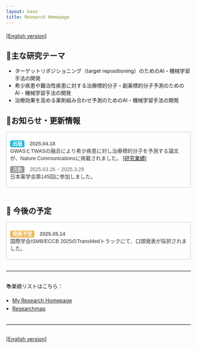 ```yaml
---
layout: base
title: Research Homepage
---
```


<div style="margin-top: 20px;">
  <a href="./en/index.html" target="_blank" rel="noopener noreferrer">
    [English version]
  </a>
</div>

## 💎**主な研究テーマ**
- ターゲットリポジショニング（target repositioning）のためのAI・機械学習手法の開発
- 希少疾患や難治性疾患に対する治療標的分子・創薬標的分子予測のためのAI・機械学習手法の開発
- 治療効果を高める薬剤組み合わせ予測のためのAI・機械学習手法の開発


## 💠**お知らせ・更新情報**

<div style="max-height: 240px; overflow-y: auto; border: 1px solid #ccc; padding: 10px; background-color: #fefefe;">

<dl style="margin: 0; font-family: 'Noto Sans JP', sans-serif;">
  
  <dt style="font-weight: bold; margin-top: 10px;">
    <span style="background-color: #1EBADE; color: white; padding: 2px 6px; border-radius: 4px; font-size: 0.85rem;">出版</span>
    <time style="margin-left: 10px; color: #666;">2025.04.18</time>
  </dt>
  <dd style="margin: 0 0 10px 0;"><a href="#" style="text-decoration: none; color: #333;">
    GWASとTWASの融合により希少疾患に対し治療標的分子を予測する論文が、Nature Communicationsに掲載されました。 
    <a href="https://doi.org/10.1038/s41467-025-58464-4" target="_blank" rel="noopener noreferrer">[研究業績]</a>
    </a></dd>

  <dt>
    <span style="background-color: #999; color: white; padding: 2px 6px; border-radius: 4px; font-size: 0.85rem;">活動</span>
    <time style="margin-left: 10px; color: #666;">2025.03.26 ~ 2025.3.29</time>
  </dt>
  <dd style="margin: 0 0 10px 0;"><a href="#" style="text-decoration: none; color: #333;">日本薬学会第145回に参加しました。</a></dd>


</dl>
</div>
<br>


<h2 style="font-weight: bold;">📅 今後の予定</h2>

<div style="max-height: 240px; overflow-y: auto; border: 1px solid #ccc; padding: 10px; background-color: #fefefe;">

<dl style="margin: 0; font-family: 'Noto Sans JP', sans-serif;">

  <dt style="font-weight: bold; margin-top: 10px;">
    <span style="background-color: #ECB758; color: white; padding: 2px 6px; border-radius: 4px; font-size: 0.85rem;">発表予定</span>
    <time style="margin-left: 10px; color: #666;">2025.05.14</time>
  </dt>
  <dd style="margin: 0 0 10px 0;"><a href="#" style="text-decoration: none; color: #333;">
    国際学会ISMB/ECCB 2025のTransMedトラックにて、口頭発表が採択されました。</a></dd>

</dl>
</div>


<hr style="margin: 30px 0; border: none; border-top: 1px solid #ccc;" />
<!-- 🔽 ニュースボックスの外に出すには、divの外で新しいセクションを開始 -->

<div style="margin-top: 20px;">
  <p>📚業績リストはこちら：</p>
  <ul style="margin: 0; padding-left: 1.2em; line-height: 1.6;">
    <li>
      <a href="https://satoko-namba.github.io/achievements.html" target="_blank" rel="noopener noreferrer">
        My Research Homepage
      </a>
    </li>
    <li>
      <a href="https://researchmap.jp/namba_satoko" target="_blank" rel="noopener noreferrer">
        Researchmap
      </a>
    </li>
  </ul>
</div>


<hr style="margin: 30px 0; border: none; border-top: 1px solid #ccc;" />

<div style="margin-top: 20px;">
  <a href="./en/index.html" target="_blank" rel="noopener noreferrer">
    [English version]
  </a>
</div>

